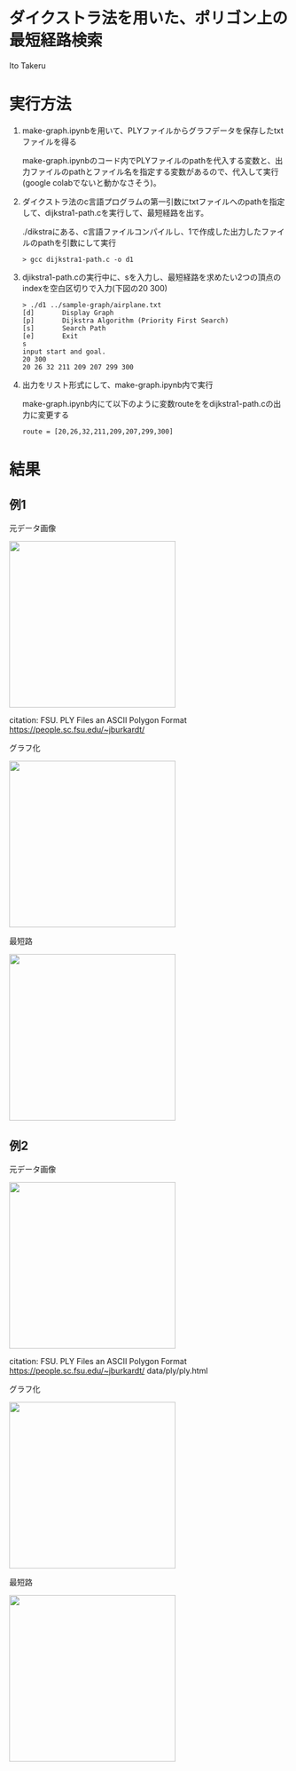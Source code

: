 # ダイクストラ法を用いた、ポリゴン上の最短経路検索
Ito Takeru

# 実行方法

1.  make-graph.ipynbを用いて、PLYファイルからグラフデータを保存したtxtファイルを得る

    make-graph.ipynbのコード内でPLYファイルのpathを代入する変数と、出力ファイルのpathとファイル名を指定する変数があるので、代入して実行(google colabでないと動かなさそう)。


2. ダイクストラ法のc言語プログラムの第一引数にtxtファイルへのpathを指定して、dijkstra1-path.cを実行して、最短経路を出す。

    ./dikstraにある、c言語ファイルコンパイルし、1で作成した出力したファイルのpathを引数にして実行

    ```
    > gcc dijkstra1-path.c -o d1
    ```

3. djikstra1-path.cの実行中に、sを入力し、最短経路を求めたい2つの頂点のindexを空白区切りで入力(下図の20 300)

    ```
    > ./d1 ../sample-graph/airplane.txt
    [d]       Display Graph
    [p]       Dijkstra Algorithm (Priority First Search)
    [s]       Search Path
    [e]       Exit
    s
    input start and goal.
    20 300
    20 26 32 211 209 207 299 300
    ```


4. 出力をリスト形式にして、make-graph.ipynb内で実行


    make-graph.ipynb内にて以下のように変数routeををdijkstra1-path.cの出力に変更する
    ```
    route = [20,26,32,211,209,207,299,300]
    ```

# 結果

## 例1

元データ画像

<image src = "./Figs/helix.png" width = 300>

citation: FSU. PLY Files an ASCII Polygon Format https://people.sc.fsu.edu/~jburkardt/

グラフ化

<image src = "./Figs/helix-0to634-endpoints.png" width = 300>

最短路

<image src = "./Figs/helix-0to634-2.png" width = 300>

## 例2

元データ画像


<image src = "./Figs/apple.png" width = 300>

citation: FSU. PLY Files an ASCII Polygon Format https://people.sc.fsu.edu/~jburkardt/
data/ply/ply.html

グラフ化

<image src = "./Figs/apple-graph.png" width = 300>

最短路

<image src = "./Figs/apple-path.png" width = 300>


